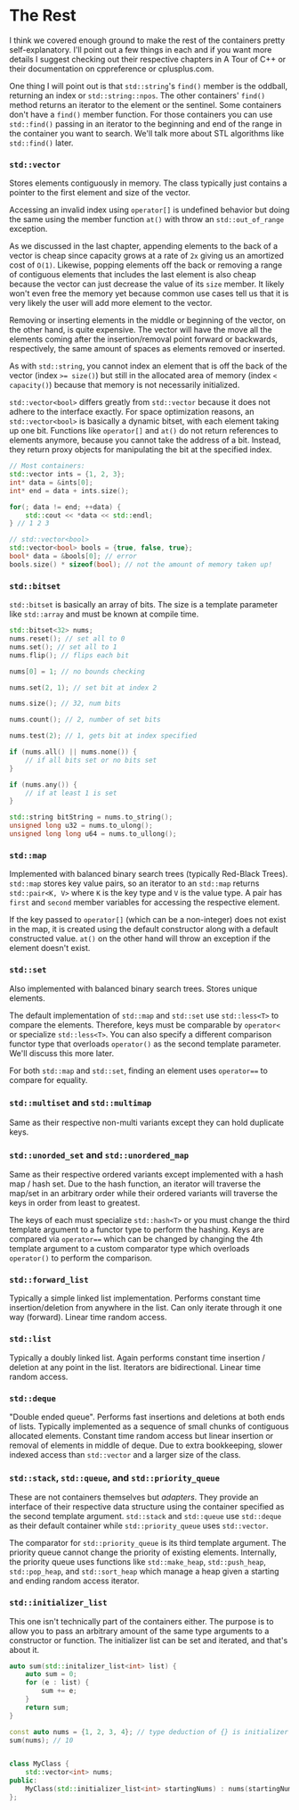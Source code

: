 # The Rest

I think we covered enough ground to make the rest of the containers pretty self-explanatory. I'll point out a few things in each and if you want more details I suggest checking out their respective chapters 
in A Tour of C++ or their documentation on cppreference or cplusplus.com.

One thing I will point out is that `std::string`'s `find()` member is the oddball, returning an index or `std::string::npos`. 
The other containers' `find()` method returns an iterator to the element or the sentinel. Some containers don't have a `find()` member function. 
For those containers you can use `std::find()` passing in an iterator to the beginning and end of the range in the container you want to search. We'll talk more about STL algorithms like `std::find()` later.

### `std::vector`

Stores elements contiguously in memory. The class typically just contains a pointer to the first element and size of the vector.

Accessing an invalid index using `operator[]` is undefined behavior but doing the same using the member function `at()` with throw an `std::out_of_range` exception.

As we discussed in the last chapter, appending elements to the back of a vector is cheap since capacity grows at a rate of `2x` giving us an amortized cost of `O(1)`. 
Likewise, popping elements off the back or removing a range of contiguous elements that includes the last element is also cheap because the vector can just decrease the value of its `size` member. 
It likely won't even free the memory yet because common use cases tell us that it is very likely the user will add more element to the vector.

Removing or inserting elements in the middle or beginning of the vector, on the other hand, is quite expensive. 
The vector will have the move all the elements coming after the insertion/removal point forward or backwards, respectively, the same amount of spaces as elements removed or inserted.

As with `std::string`, you cannot index an element that is off the back of the vector (index `>= size()`) but still in the allocated area of memory (index `< capacity()`) 
because that memory is not necessarily initialized.

`std::vector<bool>` differs greatly from `std::vector` because it does not adhere to the interface exactly. For space optimization reasons, an `std::vector<bool>` is basically a dynamic bitset, 
with each element taking up one bit. Functions like `operator[]` and `at()` do not return references to elements anymore, because you cannot take the address of a bit. 
Instead, they return proxy objects for manipulating the bit at the specified index. 

```C++
// Most containers:
std::vector ints = {1, 2, 3};
int* data = &ints[0];
int* end = data + ints.size();

for(; data != end; ++data) {
    std::cout << *data << std::endl;
} // 1 2 3

// std::vector<bool>
std::vector<bool> bools = {true, false, true};
bool* data = &bools[0]; // error
bools.size() * sizeof(bool); // not the amount of memory taken up!
```

### `std::bitset`

`std::bitset` is basically an array of bits. The size is a template parameter like `std::array` and must be known at compile time.

```C++
std::bitset<32> nums;
nums.reset(); // set all to 0
nums.set(); // set all to 1
nums.flip(); // flips each bit

nums[0] = 1; // no bounds checking

nums.set(2, 1); // set bit at index 2

nums.size(); // 32, num bits

nums.count(); // 2, number of set bits

nums.test(2); // 1, gets bit at index specified

if (nums.all() || nums.none()) {
    // if all bits set or no bits set
}

if (nums.any()) {
    // if at least 1 is set
}

std::string bitString = nums.to_string();
unsigned long u32 = nums.to_ulong();
unsigned long long u64 = nums.to_ullong();
```

### `std::map`

Implemented with balanced binary search trees (typically Red-Black Trees). `std::map` stores key value pairs, so an iterator to an `std::map` returns `std::pair<K, V>` where `K` is the key type and `V` is the value type. A pair has `first` and `second` member variables for accessing the respective element.

If the key passed to `operator[]` (which can be a non-integer) does not exist in the map, it is created using the default constructor along with a default constructed value. `at()` on the other hand will throw an exception if the element doesn't exist.

### `std::set`

Also implemented with balanced binary search trees. Stores unique elements.

The default implementation of `std::map` and `std::set` use `std::less<T>` to compare the elements. Therefore, keys must be comparable by `operator<` or specialize `std::less<T>`. 
You can also specify a different comparison functor type that overloads `operator()` as the second template parameter. We'll discuss this more later.

For both `std::map` and `std::set`, finding an element uses `operator==` to compare for equality.

### `std::multiset` and `std::multimap`

Same as their respective non-multi variants except they can hold duplicate keys.

### `std::unorded_set` and `std::unordered_map`

Same as their respective ordered variants except implemented with a hash map / hash set. Due to the hash function, an iterator will traverse the map/set in an arbitrary order while their 
ordered variants will traverse the keys in order from least to greatest.

The keys of each must specialize `std::hash<T>` or you must change the third template argument to a  functor type to perform the hashing. 
Keys are compared via `operator==` which can be changed by changing the 4th template argument to a custom comparator type which overloads `operator()` to perform the comparison.

### `std::forward_list`

Typically a simple linked list implementation. Performs constant time insertion/deletion from anywhere in the list. Can only iterate through it one way (forward). Linear time random access.

### `std::list`

Typically a doubly linked list. Again performs constant time insertion / deletion at any point in the list. Iterators are bidirectional. Linear time random access.

### `std::deque`

"Double ended queue". Performs fast insertions and deletions at both ends of lists. Typically implemented as a sequence of small chunks of contiguous allocated elements. 
Constant time random access but linear insertion or removal of elements in middle of deque. Due to extra bookkeeping, slower indexed access than `std::vector` and a larger size of the class.

### `std::stack`, `std::queue`, and `std::priority_queue`

These are not containers themselves but *adapters*. They provide an interface of their respective data structure using the container specified as the second template argument. `std::stack` and `std::queue` use `std::deque` as their default container while `std::priority_queue` uses `std::vector`.

The comparator for `std::priority_queue` is its third template argument. The priority queue cannot change the priority of existing elements. Internally, the priority queue uses functions like `std::make_heap`, `std::push_heap`, `std::pop_heap`, and `std::sort_heap` which manage a heap given a starting and ending random access iterator.

### `std::initializer_list`

This one isn't technically part of the containers either. The purpose is to allow you to pass an arbitrary amount of the same type arguments to a constructor or function. The initializer list can be set and iterated, and that's about it. 

```C++
auto sum(std::initalizer_list<int> list) {
    auto sum = 0;
    for (e : list) {
        sum += e;
    }
    return sum;
}

const auto nums = {1, 2, 3, 4}; // type deduction of {} is initializer list
sum(nums); // 10


class MyClass {
    std::vector<int> nums;
public:
    MyClass(std::initializer_list<int> startingNums) : nums(startingNums) {}
};
```